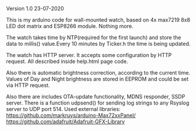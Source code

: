 Version 1.0 23-07-2020

This is my arduino code for wall-mounted watch, based on 4x max7219 8x8 LED dot matrix and ESP8266 module. Nothing more.

The watch takes time by NTP(required for the first launch) and store the data to millis() value.Every 10 minutes by Ticker.h the time is being updated.

The watch has HTTP server. It accepts some configuration by HTTP request. All described inside help.html page code.

Also there is automatic brightness correction, according to the current time. Values of Day and Night brightness are stored in EEPROM and could be set via HTTP request.

Also there are includes OTA-update functionality, MDNS responder, SSDP server.
There is a function udpsend() for sending log strings to any Rsyslog server to UDP port 514.
Used external libraries:
https://github.com/markruys/arduino-Max72xxPanel/
https://github.com/adafruit/Adafruit-GFX-Library
